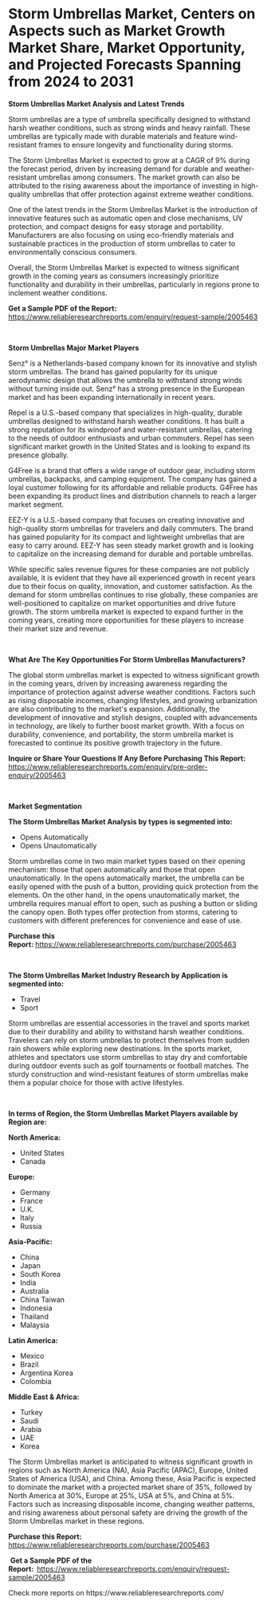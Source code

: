 <p><h1>Storm Umbrellas Market, Centers on Aspects such as Market Growth Market Share, Market Opportunity, and Projected Forecasts Spanning from 2024 to 2031</h1></p><p><strong>Storm Umbrellas Market Analysis and Latest Trends</strong></p>
<p><p>Storm umbrellas are a type of umbrella specifically designed to withstand harsh weather conditions, such as strong winds and heavy rainfall. These umbrellas are typically made with durable materials and feature wind-resistant frames to ensure longevity and functionality during storms.</p><p>The Storm Umbrellas Market is expected to grow at a CAGR of 9% during the forecast period, driven by increasing demand for durable and weather-resistant umbrellas among consumers. The market growth can also be attributed to the rising awareness about the importance of investing in high-quality umbrellas that offer protection against extreme weather conditions.</p><p>One of the latest trends in the Storm Umbrellas Market is the introduction of innovative features such as automatic open and close mechanisms, UV protection, and compact designs for easy storage and portability. Manufacturers are also focusing on using eco-friendly materials and sustainable practices in the production of storm umbrellas to cater to environmentally conscious consumers.</p><p>Overall, the Storm Umbrellas Market is expected to witness significant growth in the coming years as consumers increasingly prioritize functionality and durability in their umbrellas, particularly in regions prone to inclement weather conditions.</p></p>
<p><strong>Get a Sample PDF of the Report:&nbsp;</strong> <a href="https://www.reliableresearchreports.com/enquiry/request-sample/2005463">https://www.reliableresearchreports.com/enquiry/request-sample/2005463</a></p>
<p>&nbsp;</p>
<p><strong>Storm Umbrellas Major Market Players</strong></p>
<p><p>Senz° is a Netherlands-based company known for its innovative and stylish storm umbrellas. The brand has gained popularity for its unique aerodynamic design that allows the umbrella to withstand strong winds without turning inside out. Senz° has a strong presence in the European market and has been expanding internationally in recent years.</p><p>Repel is a U.S.-based company that specializes in high-quality, durable umbrellas designed to withstand harsh weather conditions. It has built a strong reputation for its windproof and water-resistant umbrellas, catering to the needs of outdoor enthusiasts and urban commuters. Repel has seen significant market growth in the United States and is looking to expand its presence globally.</p><p>G4Free is a brand that offers a wide range of outdoor gear, including storm umbrellas, backpacks, and camping equipment. The company has gained a loyal customer following for its affordable and reliable products. G4Free has been expanding its product lines and distribution channels to reach a larger market segment.</p><p>EEZ-Y is a U.S.-based company that focuses on creating innovative and high-quality storm umbrellas for travelers and daily commuters. The brand has gained popularity for its compact and lightweight umbrellas that are easy to carry around. EEZ-Y has seen steady market growth and is looking to capitalize on the increasing demand for durable and portable umbrellas.</p><p>While specific sales revenue figures for these companies are not publicly available, it is evident that they have all experienced growth in recent years due to their focus on quality, innovation, and customer satisfaction. As the demand for storm umbrellas continues to rise globally, these companies are well-positioned to capitalize on market opportunities and drive future growth. The storm umbrella market is expected to expand further in the coming years, creating more opportunities for these players to increase their market size and revenue.</p></p>
<p>&nbsp;</p>
<p><strong>What Are The Key Opportunities For Storm Umbrellas Manufacturers?</strong></p>
<p><p>The global storm umbrellas market is expected to witness significant growth in the coming years, driven by increasing awareness regarding the importance of protection against adverse weather conditions. Factors such as rising disposable incomes, changing lifestyles, and growing urbanization are also contributing to the market's expansion. Additionally, the development of innovative and stylish designs, coupled with advancements in technology, are likely to further boost market growth. With a focus on durability, convenience, and portability, the storm umbrella market is forecasted to continue its positive growth trajectory in the future.</p></p>
<p><strong>Inquire or Share Your Questions If Any Before Purchasing This Report:</strong> <a href="https://www.reliableresearchreports.com/enquiry/pre-order-enquiry/2005463">https://www.reliableresearchreports.com/enquiry/pre-order-enquiry/2005463</a></p>
<p>&nbsp;</p>
<p><strong>Market Segmentation</strong></p>
<p><strong>The Storm Umbrellas Market Analysis by types is segmented into:</strong></p>
<p><ul><li>Opens Automatically</li><li>Opens Unautomatically</li></ul></p>
<p><p>Storm umbrellas come in two main market types based on their opening mechanism: those that open automatically and those that open unautomatically. In the opens automatically market, the umbrella can be easily opened with the push of a button, providing quick protection from the elements. On the other hand, in the opens unautomatically market, the umbrella requires manual effort to open, such as pushing a button or sliding the canopy open. Both types offer protection from storms, catering to customers with different preferences for convenience and ease of use.</p></p>
<p><strong>Purchase this Report:&nbsp;</strong><a href="https://www.reliableresearchreports.com/purchase/2005463">https://www.reliableresearchreports.com/purchase/2005463</a></p>
<p>&nbsp;</p>
<p><strong>The Storm Umbrellas Market Industry Research by Application is segmented into:</strong></p>
<p><ul><li>Travel</li><li>Sport</li></ul></p>
<p><p>Storm umbrellas are essential accessories in the travel and sports market due to their durability and ability to withstand harsh weather conditions. Travelers can rely on storm umbrellas to protect themselves from sudden rain showers while exploring new destinations. In the sports market, athletes and spectators use storm umbrellas to stay dry and comfortable during outdoor events such as golf tournaments or football matches. The sturdy construction and wind-resistant features of storm umbrellas make them a popular choice for those with active lifestyles.</p></p>
<p>&nbsp;</p>
<p><strong>In terms of Region, the Storm Umbrellas Market Players available by Region are:</strong></p>
<p>
    <p> <strong> North America: </strong>
        <ul>
            <li>United States</li>
            <li>Canada</li>
        </ul>
        </p> 
    <p> <strong> Europe: </strong>
        <ul>
            <li>Germany</li>
            <li>France</li>
            <li>U.K.</li>
            <li>Italy</li>
            <li>Russia</li>
        </ul>
        </p> 
    <p> <strong> Asia-Pacific: </strong>
        <ul>
            <li>China</li>
            <li>Japan</li>
            <li>South Korea</li>
            <li>India</li>
            <li>Australia</li>
            <li>China Taiwan</li>
            <li>Indonesia</li>
            <li>Thailand</li>
            <li>Malaysia</li>
        </ul>
        </p> 
    <p> <strong> Latin America: </strong>
        <ul>
            <li>Mexico</li>
            <li>Brazil</li>
            <li>Argentina Korea</li>
            <li>Colombia</li>
        </ul>
        </p> 
    <p> <strong> Middle East & Africa: </strong>
        <ul>
            <li>Turkey</li>
            <li>Saudi</li>
            <li>Arabia</li>
            <li>UAE</li>
            <li>Korea</li>
        </ul>
    </p>
    </p>
<p><p>The Storm Umbrellas market is anticipated to witness significant growth in regions such as North America (NA), Asia Pacific (APAC), Europe, United States of America (USA), and China. Among these, Asia Pacific is expected to dominate the market with a projected market share of 35%, followed by North America at 30%, Europe at 25%, USA at 5%, and China at 5%. Factors such as increasing disposable income, changing weather patterns, and rising awareness about personal safety are driving the growth of the Storm Umbrellas market in these regions.</p></p>
<p><strong>Purchase this Report: </strong><a href="https://www.reliableresearchreports.com/purchase/2005463">https://www.reliableresearchreports.com/purchase/2005463</a></p>
<p>&nbsp;<strong>Get a Sample PDF of the Report:&nbsp;&nbsp;</strong><a href="https://www.reliableresearchreports.com/enquiry/request-sample/2005463">https://www.reliableresearchreports.com/enquiry/request-sample/2005463</a></p>
<p><strong></strong></p>
<p>Check more reports on https://www.reliableresearchreports.com/</p>